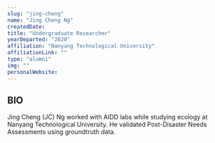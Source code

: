 ```yaml
---
slug: "jing-cheng"
name: "Jing Cheng Ng"
createdDate:
title: "Undergraduate Researcher"
yearDeparted: "2020"
affiliation: "Nanyang Technological University"
affiliationLink: ""
type: "alumni"
img: ""
personalWebsite: 
---
```


## BIO 
Jing Cheng (JC) Ng worked with AIDD labs while studying ecology at Nanyang Technological University. He validated Post-Disaster Needs Assessments using groundtruth data.